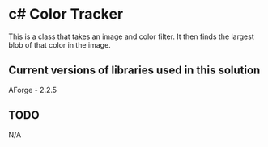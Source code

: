 # c# Color Tracker
This is a class that takes an image and color filter.  It then finds the largest blob of that color in the image.

## Current versions of libraries used in this solution
AForge - 2.2.5

## TODO
N/A
